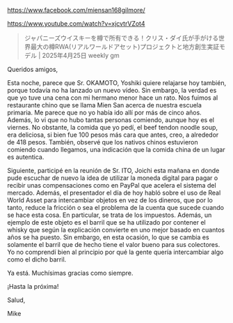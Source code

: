 https://www.facebook.com/miensan168gilmore/

https://www.youtube.com/watch?v=xjcvtrVZot4

> ジャパニーズウイスキーを樽で所有できる！クリス・ダイ氏が手がける世界最大の樽RWA(リアルワールドアセット)プロジェクトと地方創生実証モデル | 2025年4月25日 weekly gm

Queridos amigos,

Esta noche, parece que Sr. OKAMOTO, Yoshiki quiere relajarse hoy también, porque todavía no ha lanzado un nuevo vídeo. Sin embargo, la verdad es que yo tuve una cena con mi hermano menor hace un rato. Nos fuimos al restaurante chino que se llama Mien San acerca de nuestra escuela primaria. Me parece que no yo había ido allí por más de cinco años. Además, lo vi que no hubo tantas personas comiendo, aunque hoy es el viernes. No obstante, la comida que yo pedí, el beef tendon noodle soup, era deliciosa, si bien fue 100 pesos más cara que antes, creo, a alrededor de 418 pesos. También, observé que los nativos chinos estuvieron comiendo cuando llegamos, una indicación que la comida china de un lugar es autentica. 

Siguiente, participé en la reunión de Sr. ITO, Joichi esta mañana en donde pude escuchar de nuevo la idea de utilizar la moneda digital para pagar o recibir unas compensaciones como en PayPal que acelera el sistema del mercado. Además, el presentador el día de hoy habló sobre el uso de Real World Asset para intercambiar objetos en vez de los dineros, que por lo tanto, reduce la fricción o sea el problema de la cuenta que sucede cuando se hace esta cosa. En particular, se trata de los impuestos. Además, un ejemplo de este objeto es el barril que se ha utilizado por contener el whisky que según la explicación convierte en uno mejor basado en cuantos años se ha puesto. Sin embargo, en esta ocasión, lo que se cambia es solamente el barril que de hecho tiene el valor bueno para sus colectores. Yo no comprendí bien al principio por qué la gente quería intercambiar algo como el dicho barril.

Ya está. Muchísimas gracias como siempre.

¡Hasta la próxima!

Salud,

Mike


